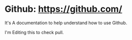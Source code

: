 # Github: https://github.com/

It's A  documentation to help understand how to use Github.

I'm Editing this to check pull.
